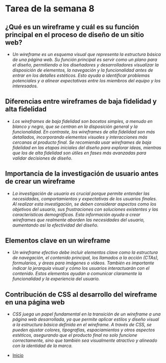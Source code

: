 # Tarea de la semana 8

##  ¿Qué es un wireframe y cuál es su función principal en el proceso de diseño de un sitio web?

- *Un wireframe es un esquema visual que representa la estructura básica de una página web. Su función principal es servir como un plano para el diseño, permitiendo a los diseñadores y desarrolladores visualizar la disposición de elementos, la navegación y la funcionalidad antes de entrar en los detalles estéticos. Esto ayuda a identificar problemas potenciales y a alinear expectativas entre los miembros del equipo y los interesados.*

## Diferencias entre wireframes de baja fidelidad y alta fidelidad

- *Los wireframes de baja fidelidad son bocetos simples, a menudo en blanco y negro, que se centran en la disposición general y la funcionalidad. En contraste, los wireframes de alta fidelidad son más detallados, incorporando elementos visuales y interacciones más cercanas al producto final. Se recomienda usar wireframes de baja fidelidad en las etapas iniciales del diseño para explorar ideas, mientras que los de alta fidelidad son útiles en fases más avanzadas para validar decisiones de diseño.*

## Importancia de la investigación de usuario antes de crear un wireframe

- *La investigación de usuario es crucial porque permite entender las necesidades, comportamientos y expectativas de los usuarios finales. Al realizar esta investigación, se deben considerar aspectos como los objetivos del usuario, sus frustraciones con soluciones existentes y las características demográficas. Esta información ayuda a crear wireframes que realmente aborden las necesidades del usuario, aumentando así la efectividad del diseño.*

## Elementos clave en un wireframe

- *Un wireframe efectivo debe incluir elementos clave como la estructura de navegación, el contenido principal, los llamados a la acción (CTAs), formularios, y áreas para imágenes o videos. También es importante indicar la jerarquía visual y cómo los usuarios interactuarán con el contenido. Estos elementos ayudan a comunicar claramente la funcionalidad y la experiencia del usuario.*

## Contribución de CSS al desarrollo del wireframe en una página web

- *CSS juega un papel fundamental en la transición de un wireframe a una página web desarrollada, ya que permite aplicar estilos y diseño visual a la estructura básica definida en el wireframe. A través de CSS, se pueden ajustar colores, tipografías, espaciamientos y otros aspectos estéticos, asegurando que el producto final no solo funcione correctamente, sino que también sea visualmente atractivo y alineado con la identidad de la marca.*

- [Inicio](https://github.com/HansellT/reading-notes/blob/main/README.md)